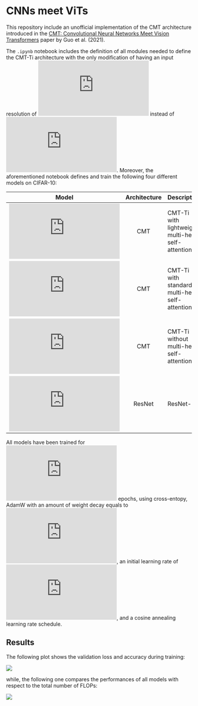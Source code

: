 # CNNs meet ViTs

This repository include an unofficial implementation of the CMT architecture introduced in the [CMT: Convolutional Neural Networks Meet Vision Transformers](https://arxiv.org/abs/2107.06263) paper by Guo et al. (2021).

The `.ipynb` notebook includes the definition of all modules needed to define the CMT-Ti architecture with the only modification of having an input resolution of ![](https://latex.codecogs.com/gif.latex?%5Cinline%20224%20%5Ctimes%20224) instead of ![](https://latex.codecogs.com/gif.latex?%5Cinline%20160%20%5Ctimes%20160). Moreover, the aforementioned notebook defines and train  the following four different models on CIFAR-10:

| Model | Architecture | Description | #Parameters | #FLOPs | Accuracy |
|:-:|:-:|:--|:-:|:-:|:-:|
| ![](https://latex.codecogs.com/gif.latex?%5Cinline%20m_1) | CMT | CMT-Ti with lightweight multi-head self-attention | 9.01M | 1.31B | 89.13% |
| ![](https://latex.codecogs.com/gif.latex?%5Cinline%20m_2) | CMT | CMT-Ti with standard multi-head self-attention | 8.11M | 3.56B | 88.34% |
| ![](https://latex.codecogs.com/gif.latex?%5Cinline%20m_3) | CMT | CMT-Ti without multi-head self-attention | 5.58M | 0.95B | 89.11% |
| ![](https://latex.codecogs.com/gif.latex?%5Cinline%20m_4) | ResNet | ResNet-18 | 11.69M | 1.83B | 87.67%|

All models have been trained for ![](https://latex.codecogs.com/gif.latex?%5Cinline%2025) epochs, using cross-entopy, AdamW with an amount of weight decay equals to ![](https://latex.codecogs.com/gif.latex?%5Cinline%201e%5Ctext%7B-%7D5), an initial learning rate of ![](https://latex.codecogs.com/gif.latex?%5Cinline%206e%5Ctext%7B-%7D5), and a cosine annealing learning rate schedule.

## Results

The following plot shows the validation loss and accuracy during training:

![](https://i.ibb.co/qsftWQx/download.png)

while, the following one compares the performances of all models with respect to the total number of FLOPs:

![](https://i.ibb.co/bmg74Fd/download-1.png)
